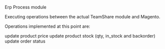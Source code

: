 Erp Process module

Executing operations between the actual TeamShare module and Magento.

Operations implemented at this point are:

update product price
update product stock (qty, in_stock and backorder)
update order status